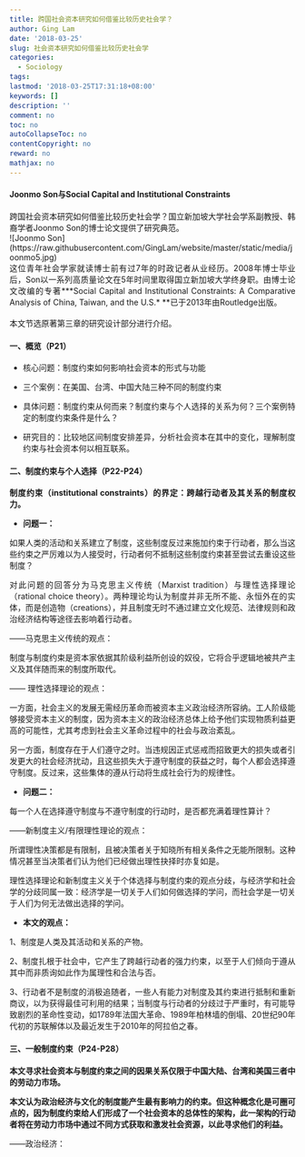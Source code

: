 ```yaml
---
title: 跨国社会资本研究如何借鉴比较历史社会学？
author: Ging Lam
date: '2018-03-25'
slug: 社会资本研究如何借鉴比较历史社会学
categories:
  - Sociology
tags:
lastmod: '2018-03-25T17:31:18+08:00'
keywords: []
description: ''
comment: no
toc: no
autoCollapseToc: no
contentCopyright: no
reward: no
mathjax: no
---
```



#### Joonmo Son与Social Capital and Institutional Constraints

<div  style= "text-align:justify;text-justify:distribute-all-lines "  id= "Content ">跨国社会资本研究如何借鉴比较历史社会学？国立新加坡大学社会学系副教授、韩裔学者Joonmo Son的博士论文提供了研究典范。</div>  
![Joonmo Son](https://raw.githubusercontent.com/GingLam/website/master/static/media/joonmo5.jpg)
<br>
<div  style= "text-align:justify;text-justify:distribute-all-lines "  id= "Content ">这位青年社会学家就读博士前有过7年的时政记者从业经历。2008年博士毕业后，Son以一系列高质量论文在5年时间里取得国立新加坡大学终身职。由博士论文改编的专著***Social Capital and Institutional Constraints: A Comparative Analysis of China, Taiwan, and the U.S.* **已于2013年由Routledge出版。</div><br>

<div  style= "text-align:justify;text-justify:distribute-all-lines "  id= "Content ">本文节选原著第三章的研究设计部分进行介绍。

#### 一、概览（P21）

*   核心问题：制度约束如何影响社会资本的形式与功能

*   三个案例：在美国、台湾、中国大陆三种不同的制度约束

*   具体问题：制度约束从何而来？制度约束与个人选择的关系为何？三个案例特定的制度约束条件是什么？

*   研究目的：比较地区间制度安排差异，分析社会资本在其中的变化，理解制度约束与社会资本何以相互联系。


#### 二、制度约束与个人选择（P22-P24）

**制度约束（institutional constraints）的界定：跨越行动者及其关系的制度权力。**

*   **问题一：**

如果人类的活动和关系建立了制度，这些制度反过来施加约束于行动者，那么当这些约束之严厉难以为人接受时，行动者何不抵制这些制度约束甚至尝试去重设这些制度？

对此问题的回答分为马克思主义传统（Marxist tradition）与理性选择理论（rational choice theory）。两种理论均认为制度并非无所不能、永恒外在的实体，而是创造物（creations），并且制度无时不通过建立文化规范、法律规则和政治经济结构等途径去影响着行动者。

——马克思主义传统的观点：

制度与制度约束是资本家依据其阶级利益所创设的奴役，它将合乎逻辑地被共产主义及其伴随而来的制度所取代。

—— 理性选择理论的观点：

一方面，社会主义的发展无需经历革命而被资本主义政治经济所容纳。工人阶级能够接受资本主义的制度，因为资本主义的政治经济总体上给予他们实现物质利益更高的可能性，尤其考虑到社会主义革命过程中的社会与政治紊乱。

另一方面，制度存在于人们遵守之时。当违规因正式惩戒而招致更大的损失或者引发更大的社会经济扰动，且这些损失大于遵守制度的获益之时，每个人都会选择遵守制度。反过来，这些集体的遵从行动将生成社会行为的规律性。

*   **问题二：**

每一个人在选择遵守制度与不遵守制度的行动时，是否都充满着理性算计？

——新制度主义/有限理性理论的观点：

所谓理性决策都是有限制，且被决策者关于知晓所有相关条件之无能所限制。这种情况甚至当决策者们认为他们已经做出理性抉择时亦复如是。

理性选择理论和新制度主义关于个体选择与制度约束的观点分歧，与经济学和社会学的分歧同属一致：经济学是一切关于人们如何做选择的学问，而社会学是一切关于人们为何无法做出选择的学问。

*   **本文的观点：**

1、制度是人类及其活动和关系的产物。

2、制度扎根于社会中，它产生了跨越行动者的强力约束，以至于人们倾向于遵从其中而非质询如此作为属理性和合法与否。

3、行动者不是制度的消极追随者，一些人有能力对制度及其约束进行抵制和重新商议，以为获得最佳可利用的结果；当制度与行动者的分歧过于严重时，有可能导致剧烈的革命性变动，如1789年法国大革命、1989年柏林墙的倒塌、20世纪90年代初的苏联解体以及最近发生于2010年的阿拉伯之春。


#### 三、一般制度约束（P24-P28）

**本文寻求社会资本与制度约束之间的因果关系仅限于中国大陆、台湾和美国三者中的劳动力市场。**

**本文认为政治经济与文化的制度能产生最有影响力的约束。但这种概念化是可圈可点的，因为制度约束给人们形成了一个社会资本的总体性的架构，此一架构的行动者将在劳动力市场中通过不同方式获取和激发社会资源，以此寻求他们的利益。**

——政治经济：


